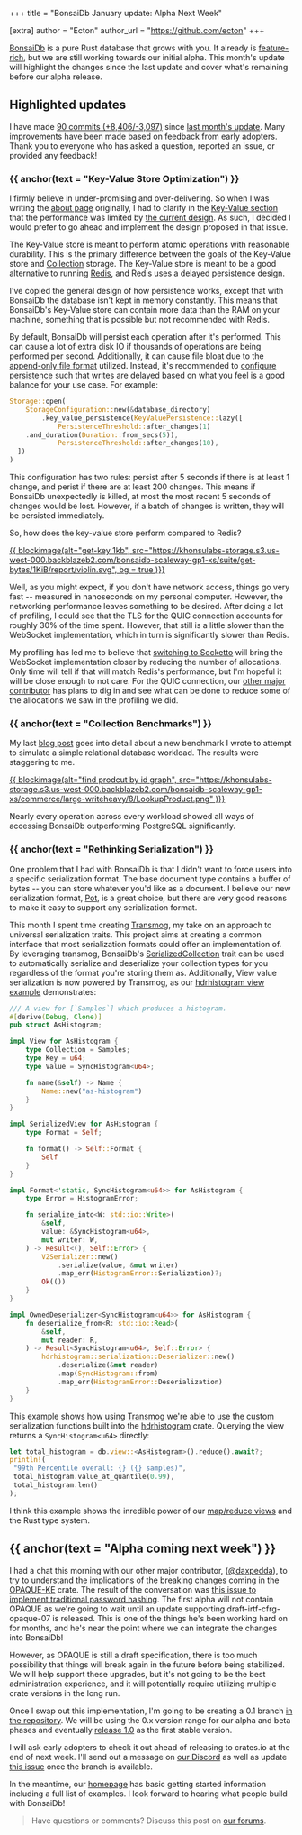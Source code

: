 +++
title = "BonsaiDb January update: Alpha Next Week"

[extra]
author = "Ecton"
author_url = "https://github.com/ecton"
+++

[BonsaiDb][bonsaidb] is a pure Rust database that grows with you. It already is [feature-rich](/about), but we are still working towards our initial alpha. This month's update will highlight the changes since the last update and cover what's remaining before our alpha release.

## Highlighted updates

I have made [90 commits (+8,406/-3,097)][changes] since [last month's update][last-update]. Many improvements have been made based on feedback from early adopters. Thank you to everyone who has asked a question, reported an issue, or provided any feedback!

### {{ anchor(text = "Key-Value Store Optimization") }}

I firmly believe in under-promising and over-delivering. So when I was writing the [about page](/about) originally, I had to clarify in the [Key-Value section](/about/#key-value) that the performance was limited by [the current design][key-value-issue]. As such, I decided I would prefer to go ahead and implement the design proposed in that issue.

The Key-Value store is meant to perform atomic operations with reasonable durability. This is the primary difference between the goals of the Key-Value store and [Collection][collection] storage. The Key-Value store is meant to be a good alternative to running [Redis][redis], and Redis uses a delayed persistence design.

I've copied the general design of how persistence works, except that with BonsaiDb the database isn't kept in memory constantly. This means that BonsaiDb's Key-Value store can contain more data than the RAM on your machine, something that is possible but not recommended with Redis.

By default, BonsaiDb will persist each operation after it's performed. This can cause a lot of extra disk IO if thousands of operations are being performed per second. Additionally, it can cause file bloat due to the [append-only file format][nebari] utilized. Instead, it's recommended to [configure persistence][kv-configuration] such that writes are delayed based on what you feel is a good balance for your use case. For example:

```rust
Storage::open(
    StorageConfiguration::new(&database_directory)
        .key_value_persistence(KeyValuePersistence::lazy([
            PersistenceThreshold::after_changes(1)
    .and_duration(Duration::from_secs(5)),
            PersistenceThreshold::after_changes(10),
  ])
)
```

This configuration has two rules: persist after 5 seconds if there is at least 1 change, and perist if there are at least 200 changes. This means if BonsaiDb unexpectedly is killed, at most the most recent 5 seconds of changes would be lost. However, if a batch of changes is written, they will be persisted immediately.

So, how does the key-value store perform compared to Redis?

[{{ blockimage(alt="get-key 1kb", src="https://khonsulabs-storage.s3.us-west-000.backblazeb2.com/bonsaidb-scaleway-gp1-xs/suite/get-bytes/1KiB/report/violin.svg", bg = true )}}](https://khonsulabs-storage.s3.us-west-000.backblazeb2.com/bonsaidb-scaleway-gp1-xs/suite/get-bytes/1KiB/report/index.html)

Well, as you might expect, if you don't have network access, things go very fast -- measured in nanoseconds on my personal computer. However, the networking performance leaves something to be desired. After doing a lot of profiling, I could see that the TLS for the QUIC connection accounts for roughly 30% of the time spent. However, that still is a little slower than the WebSocket implementation, which in turn is significantly slower than Redis.

My profiling has led me to believe that [switching to Socketto][soketto] will bring the WebSocket implementation closer by reducing the number of allocations. Only time will tell if that will match Redis's performance, but I'm hopeful it will be close enough to not care. For the QUIC connection, our [other major contributor][daxpedda] has plans to dig in and see what can be done to reduce some of the allocations we saw in the profiling we did.

### {{ anchor(text = "Collection Benchmarks") }}

My last [blog post][commerce-blog] goes into detail about a new benchmark I wrote to attempt to simulate a simple relational database workload. The results were staggering to me.

[{{ blockimage(alt="find prodcut by id graph", src="https://khonsulabs-storage.s3.us-west-000.backblazeb2.com/bonsaidb-scaleway-gp1-xs/commerce/large-writeheavy/8/LookupProduct.png" )}}][commerce-blog]

Nearly every operation across every workload showed all ways of accessing BonsaiDb outperforming PostgreSQL significantly.

### {{ anchor(text = "Rethinking Serialization") }}

One problem that I had with BonsaiDb is that I didn't want to force users into a specific serialization format. The base document type contains a buffer of bytes -- you can store whatever you'd like as a document. I believe our new serialization format, [Pot][pot], is a great choice, but there are very good reasons to make it easy to support any serialization format.

This month I spent time creating [Transmog][transmog], my take on an approach to universal serialization traits. This project aims at creating a common interface that most serialization formats could offer an implementation of. By leveraging transmog, BonsaiDb's [SerializedCollection][serializedcollection] trait can be used to automatically serialize and deserialize your collection types for you regardless of the format you're storing them as. Additionally, View value serialization is now powered by Transmog, as our [hdrhistogram view example][hdrhistogram-example] demonstrates:

```rust
/// A view for [`Samples`] which produces a histogram.
#[derive(Debug, Clone)]
pub struct AsHistogram;

impl View for AsHistogram {
    type Collection = Samples;
    type Key = u64;
    type Value = SyncHistogram<u64>;

    fn name(&self) -> Name {
        Name::new("as-histogram")
    }
}

impl SerializedView for AsHistogram {
    type Format = Self;

    fn format() -> Self::Format {
        Self
    }
}

impl Format<'static, SyncHistogram<u64>> for AsHistogram {
    type Error = HistogramError;

    fn serialize_into<W: std::io::Write>(
        &self,
        value: &SyncHistogram<u64>,
        mut writer: W,
    ) -> Result<(), Self::Error> {
        V2Serializer::new()
            .serialize(value, &mut writer)
            .map_err(HistogramError::Serialization)?;
        Ok(())
    }
}

impl OwnedDeserializer<SyncHistogram<u64>> for AsHistogram {
    fn deserialize_from<R: std::io::Read>(
        &self,
        mut reader: R,
    ) -> Result<SyncHistogram<u64>, Self::Error> {
        hdrhistogram::serialization::Deserializer::new()
            .deserialize(&mut reader)
            .map(SyncHistogram::from)
            .map_err(HistogramError::Deserialization)
    }
}
```

This example shows how using [Transmog][transmog] we're able to use the custom serialization functions built into the [hdrhistogram][hdrhistogram] crate. Querying the view returns a `SyncHistogram<u64>` directly:

```rust
let total_histogram = db.view::<AsHistogram>().reduce().await?;
println!(
 "99th Percentile overall: {} ({} samples)",
 total_histogram.value_at_quantile(0.99),
 total_histogram.len()
);
```

I think this example shows the inredible power of our [map/reduce views][views] and the Rust type system.

## {{ anchor(text = "Alpha coming next week") }}

I had a chat this morning with our other major contributor, ([@daxpedda][daxpedda]), to try to understand the implications of the breaking changes coming in the [OPAQUE-KE][opaque-ke] crate. The result of the conversation was [this issue to implement traditional password hashing][password-hashing]. The first alpha will not contain OPAQUE as we're going to wait until an update supporting  draft-irtf-cfrg-opaque-07 is released. This is one of the things he's been working hard on for months, and he's near the point where we can integrate the changes into BonsaiDb!

However, as OPAQUE is still a draft specification, there is too much possibility that things will break again in the future before being stabilized. We will help support these upgrades, but it's not going to be the best administration experience, and it will potentially require utilizing multiple crate versions in the long run.

Once I swap out this implementation, I'm going to be creating a 0.1 branch [in the repository][bonsaidb]. We will be using the 0.x version range for our alpha and beta phases and eventually [release 1.0][stable] as the first stable version.

I will ask early adopters to check it out ahead of releasing to crates.io at the end of next week. I'll send out a message on [our Discord][discord] as well as update [this issue][alpha-issue] once the branch is available.

In the meantime, our [homepage](/) has basic getting started information including a full list of examples. I look forward to hearing what people build with BonsaiDb!

> Have questions or comments? Discuss this post on [our forums](https://community.khonsulabs.com/t/bonsaidb-january-update-alpha-next-week/93).

[changes]: https://github.com/khonsulabs/bonsaidb/compare/355c7904dd9b64874d99721941d2b0c0002f26b4...c1bc3ca6ce488fe8c26d265a3b1e9b8fb62d1347
[bonsaidb]: https://github.com/khonsulabs/bonsaidb
[nebari]: https://github.com/khonsulabs/nebari
[last-update]: https://community.khonsulabs.com/t/bonsaidb-december-update-finishing-up-alpha-1/88
[commerce-blog]: https://bonsaidb.io/blog/commerce-benchmark/
[key-value-issue]: https://github.com/khonsulabs/bonsaidb/issues/120
[collection]: https://dev.bonsaidb.io/release/guide/about/concepts/collection.html
[kv-configuration]: https://dev.bonsaidb.io/release/guide/administration/configuration.html#key-value-persistence
[soketto]: https://github.com/khonsulabs/bonsaidb/issues/129
[pot]: https://github.com/khonsulabs/pot
[transmog]: https://github.com/khonsulabs/transmog
[serializedcollection]: https://dev.bonsaidb.io/release/docs/bonsaidb/core/schema/trait.SerializedCollection.html
[hdrhistogram-example]: https://github.com/khonsulabs/bonsaidb/blob/main/examples/view-histogram/examples/view-histogram.rs
[hdrhistogram]:  https://crates.io/crates/hdrhistogram
[views]: https://dev.bonsaidb.io/release/guide/about/concepts/view.html
[opaque-ke]: https://github.com/novifinancial/opaque-ke
[password-hashing]: https://github.com/khonsulabs/bonsaidb/issues/158
[daxpedda]: https://github.com/daxpedda
[discord]: https://discord.khonsulabs.com/
[alpha-issue]: https://github.com/khonsulabs/bonsaidb/issues/87
[redis]: https://redis.io/
[stable]: https://github.com/khonsulabs/bonsaidb/issues/137
